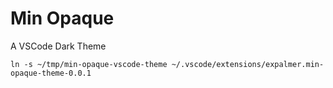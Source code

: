 # Min Opaque

A VSCode Dark Theme

`ln -s ~/tmp/min-opaque-vscode-theme ~/.vscode/extensions/expalmer.min-opaque-theme-0.0.1`